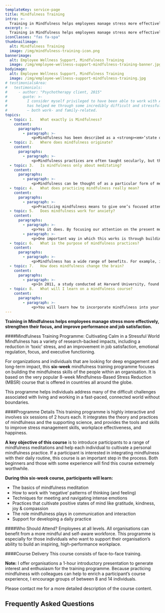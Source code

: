 ```yaml
---
templateKey: service-page
title: Mindfulness Training
intro: >-
  Training in Mindfulness helps employees manage stress more effectively, strengthen their focus, and improve performance and job satisfaction.
excerpt: >-
  Training in Mindfulness helps employees manage stress more effectively, strengthen their focus, and improve performance and job satisfaction.
iconClasses: "fas fa-spa"
thumbnailimage:
  alt: Mindfulness Training
  image: /img/mindfulness-training-icon.png
bannerimage:
  alt: Employee Wellness Support, Mindfulness Training
  image: /img/employee-wellness-support-mindfulness-training-banner.jpg
bodyimage:
  alt: Employee Wellness Support, Mindfulness Training
  image: /img/employee-wellness-support-mindfulness-training.jpg
# testimonialsArea:
#   testimonials:
#     - author: "Psychotherapy client, 2015"
#       quote: >-
#         I consider myself privileged to have been able to work with Alistair. He
#         has helped me through some incredibly difficult and stressful situations
#         – both work- and family-related.
topics:
  - topic: 1.	What exactly is Mindfulness?
    content:
      paragraphs:
        - paragraph: >-
            <p>Mindfulness has been described as a <strong><em>‘state of mind’</em></strong> that involves maintaining a moment-by-moment awareness of one’s thoughts, feelings, bodily sensations, and surrounding environment. When we practice mindfulness, we tune more fully into what we're engaging with and/or sensing in the present moment rather than being focused on the past or on the imagined future.</p>
  - topic: 2.	Where does mindfulness originate?
    content:
      paragraphs:
        - paragraph: >-
            <p>Mindfulness practices are often taught secularly, but their roots involve an integration of Western psychology and a particular type of focused Buddhist meditation. The Massachusetts Medical School and Hospital offered the first Mindfulness-Based Stress Reduction (MBSR) course in 1979. This was initially designed and researched by Dr. Jon Kabat-Zinn.</p>
  - topic: 3.	Is mindfulness only about meditating?
    content:
      paragraphs:
        - paragraph: >-
            <p>Mindfulness can be thought of as a particular form of meditation. Broadly speaking, it is a meditative way of being in which one focuses one’s attention on what one is sensing and feeling in the moment, without interpretation or judgment.</p>
  - topic: 4.	What does practicing mindfulness really mean?
    content:
      paragraphs:
        - paragraph: >-
            <p>Practicing mindfulness means to give one’s focused attention to whatever it would be best to focus one’s attention on in the moment. At times this will involve focusing entirely on the conversation that one is having with another person. At other times, this will involve focusing entirely on the email that one is typing. At yet other times, this will include focusing entirely on the delicious mouthful of coffee that one has taken... before moving one’s focus on to the next point of attention, which may be a particular feeling or emotion that is arising in the moment.</p>
  - topic: 5.	Does mindfulness work for anxiety?
    content:
      paragraphs:
        - paragraph: >-
            <p>Yes it does. By focusing our attention on the present moment, mindfulness effectively counteracts rumination and worrying. In other words, mindfulness can be an important tool for helping us to focus on the present moment rather than getting caught up in thoughts that are stress-provoking in nature. Research has shown that mindfulness helps to reduce stress, including the emotions of anxiety and frustration, in most people who practice it on a daily basis.</p>
        - paragraph: >-
            <p>One important way in which this works is through building a greater awareness of one’s own body and mind, which enables one to identify signs of stress, and respond appropriately, long before stress might otherwise begin to impact one negatively.</p>
  - topic: 6.	What is the purpose of mindfulness practices?
    content:
      paragraphs:
        - paragraph: >-
            <p>Mindfulness has a wide range of benefits. For example, it can induce the well-known relaxation response, which is very valuable in reducing the body's response to stress. Mindfulness also allows one to obtain maximum pleasure from every pleasurable moment that arises, such as enjoying that mouthful of delicious coffee... or enjoying the thought of the next round of golf, etc.</p>
  - topic: 7.	How does mindfulness change the brain?
    content:
      paragraphs:
        - paragraph: >-
            <p>In 2011, a study conducted at Harvard University, found that <strong>mindfulness</strong> meditation actually <strong>changes</strong> the structure of the <strong>brain</strong>: Eight weeks of <strong>Mindfulness</strong>-Based Stress Reduction (MBSR) was found to <strong>increase cortical thickness</strong> in the hippocampus, which governs learning and memory, and in the prefrontal cortex, which regulates emotions and is involved in decision-making and problem-solving.</p>
  - topic: 8.	What will I learn on a mindfulness course?
    content:
      paragraphs:
        - paragraph: >-
            <p>You will learn how to incorporate mindfulness into your work day as well as into everyday living. You will be taught how to engage with mindfulness meditations that involve focusing on a single point of attention for an extended period of time, such as a 30 minute sitting meditation with a focus on the <strong>sensations</strong> of breathing, (such as the rise and fall of one’s chest). You will also learn how to bring ever-expanding <strong>moments of mindfulness</strong> into your day. You will also learn breathing methods and other practices to relax the body and mind and help reduce stress</p>
---
```


**Training in Mindfulness helps employees manage stress more effectively, strengthen their focus, and improve performance and job satisfaction.**

<button-wrapper><button-container whereto="#faqs" text="Frequently Asked Questions"></button-container></button-wrapper>

####Mindfulness Training Programme: Cultivating Calm in a Stressful World
Mindfulness has a variety of research-backed impacts, including a reduction in ‘toxic’ stress, and an improvement in job satisfaction, emotional regulation, focus, and executive functioning.

For organizations and individuals that are looking for deep engagement and long-term impact, this **six-week** mindfulness training programme focuses on building the mindfulness skills of the people within an organisation. It is based on the very popular 8-week Mindfulness-Based Stress Reduction (MBSR) course that is offered in countries all around the globe.

This programme helps individuals address many of the difficult challenges associated with living and working in a fast-paced, connected world without boundaries.

####Programme Details
This training programme is highly interactive and involves six sessions of 2 hours each. It integrates the theory and practices of mindfulness and the supporting science, and provides the tools and skills to improve stress management skills, workplace effectiveness, and happiness.

**A key objective of this course** is to introduce participants to a range of mindfulness meditations and help each individual to cultivate a personal mindfulness practice. If a participant is interested in integrating mindfulness with their daily routine, this course is an important step in the process. Both beginners and those with some experience will find this course extremely worthwhile.

**During this six-week course, participants will learn:**

- The basics of mindfulness meditation
- How to work with ‘negative’ patterns of thinking (and feeling)
- Techniques for meeting and navigating intense emotions
- Practices that cultivate positive states of mind like gratitude, kindness, joy & compassion
- The role mindfulness plays in communication and interaction
- Support for developing a daily practice

####Who Should Attend?
Employees at all levels. All organisations can benefit from a more mindful and self-aware workforce. This programme is especially for those individuals who want to support their organisation’s ability to build an inspiring, high-performance workplace.

####Course Delivery
This course consists of face-to-face training.

**Note:** I offer organisations a 1-hour introductory presentation to generate interest and enthusiasm for the training programme.
Because practicing mindfulness with colleagues can help to enrich a participant’s course experience, I encourage groups of between 8 and 14 individuals.

Please <gatsby-link to="/contact/#contact-page">contact me</gatsby-link> for a more detailed description of the course content.

<dynamic-anchor id="faqs"></dynamic-anchor>

## Frequently Asked Questions

<faqs-container></faqs-container>
